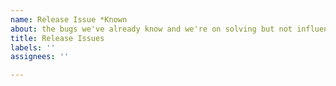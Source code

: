```yaml
---
name: Release Issue *Known
about: the bugs we've already know and we're on solving but not influent the method
title: Release Issues
labels: ''
assignees: ''

---
```



